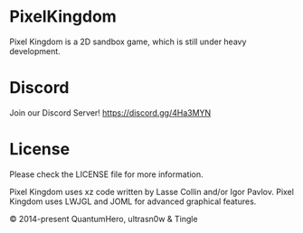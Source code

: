 # PixelKingdom
Pixel Kingdom is a 2D sandbox game, which is still under heavy development.


# Discord
Join our Discord Server! https://discord.gg/4Ha3MYN

# License
Please check the LICENSE file for more information.

Pixel Kingdom uses xz code written by Lasse Collin and/or Igor Pavlov.
Pixel Kingdom uses LWJGL and JOML for advanced graphical features.

© 2014-present QuantumHero, ultrasn0w & Tingle
